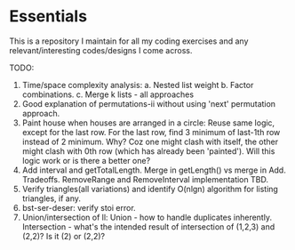 # Essentials
This is a repository I maintain for all my coding exercises and any relevant/interesting codes/designs I come across.

TODO:
1. Time/space complexity analysis:
a. Nested list weight
b. Factor combinations.
c. Merge k lists - all approaches
2. Good explanation of permutations-ii without using 'next' permutation approach.
3. Paint house when houses are arranged in a circle: Reuse same logic, except for the last row. For the last row, find 3 minimum of last-1th row instead of 2 minimum. Why? Coz one might clash with itself, the other might clash with 0th row (which has already been 'painted'). Will this logic work or is there a better one?
4. Add interval and getTotalLength. Merge in getLength() vs merge in Add. Tradeoffs. RemoveRange and RemoveInterval implementation TBD.
5. Verify triangles(all variations) and identify O(nlgn) algorithm for listing triangles, if any.
6. bst-ser-deser: verify stoi error.
7. Union/intersection of ll: Union - how to handle duplicates inherently. Intersection - what's the intended result of intersection of (1,2,3) and (2,2)? Is it (2) or (2,2)?

